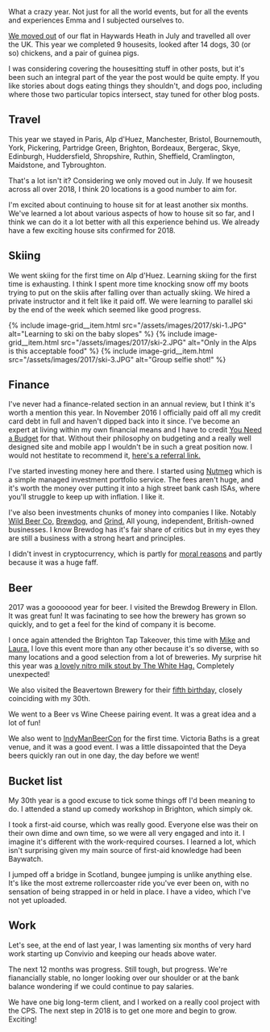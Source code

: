 What a crazy year. Not just for all the world events, but for all the events and experiences Emma and I subjected ourselves to.

[We moved out](http://lewisnyman.co.uk/blog/moving-out/) of our flat in Haywards Heath in July and travelled all over the UK. This year we completed 9 housesits, looked after 14 dogs, 30 (or so) chickens, and a pair of guinea pigs.

I was considering covering the housesitting stuff in other posts, but it's been such an integral part of the year the post would be quite empty. If you like stories about dogs eating things they shouldn't, and dogs poo, including where those two particular topics intersect, stay tuned for other blog posts.

## Travel

This year we stayed in Paris, Alp d'Huez, Manchester, Bristol, Bournemouth, York, Pickering, Partridge Green, Brighton, Bordeaux, Bergerac, Skye, Edinburgh, Huddersfield, Shropshire, Ruthin, Sheffield, Cramlington, Maidstone, and Tybroughton.

That's a lot isn't it? Considering we only moved out in July. If we housesit across all over 2018, I think 20 locations is a good number to aim for.

I'm excited about continuing to house sit for at least another six months. We've learned a lot about various aspects of how to house sit so far, and I think we can do it a lot better with all this experience behind us. We already have a few exciting house sits confirmed for 2018.

## Skiing

We went skiing for the first time on Alp d'Huez. Learning skiing for the first time is exhausting. I think I spent more time knocking snow off my boots trying to put on the skiis after falling over than actually skiing. We hired a private instructor and it felt like it paid off. We were learning to parallel ski by the end of the week which seemed like good progress.

<div class="image-grid image-grid--3">
  {% include image-grid__item.html src="/assets/images/2017/ski-1.JPG" alt="Learning to ski on the baby slopes" %}
  {% include image-grid__item.html src="/assets/images/2017/ski-2.JPG" alt="Only in the Alps is this acceptable food" %}
  {% include image-grid__item.html src="/assets/images/2017/ski-3.JPG" alt="Group selfie shot!" %}
</div>

## Finance

I've never had a finance-related section in an annual review, but I think it's worth a mention this year. In November 2016 I officially paid off all my credit card debt in full and haven't dipped back into it since. I've become an expert at living within my own financial means and I have to credit [You Need a Budget](https://ynab.com/referral/?ref=9DHJYq2fpACRcLjn&utm_source=customer_referral) for that. Without their philosophy on budgeting and a really well designed site and mobile app I wouldn't be in such a great position now. I would not hestitate to recommend it, [here's a referral link.](https://ynab.com/referral/?ref=9DHJYq2fpACRcLjn&utm_source=customer_referral)

I've started investing money here and there. I started using [Nutmeg](https://www.nutmeg.com/) which is a simple managed investment portfolio service. The fees aren't huge, and it's worth the money over putting it into a high street bank cash ISAs, where you'll struggle to keep up with inflation. I like it.

I've also been investments chunks of money into companies I like. Notably [Wild Beer Co,](https://www.crowdcube.com/companies/the-wild-beer-co/pitches/bgNOwZ) [Brewdog,](https://www.brewdog.com/equityforpunks?referred_by=R562392) and [Grind.](https://www.crowdcube.com/companies/grind) All young, independent, British-owned businesses. I know Brewdog has it's fair share of critics but in my eyes they are still a business with a strong heart and principles.

I didn't invest in cryptocurrency, which is partly for [moral reasons](https://arstechnica.com/tech-policy/2017/12/bitcoins-insane-energy-consumption-explained/) and partly because it was a huge faff.

## Beer

2017 was a gooooood year for beer. I visited the Brewdog Brewery in Ellon. It was great fun! It was facinating to see how the brewery has grown so quickly, and to get a feel for the kind of company it is become.

I once again attended the Brighton Tap Takeover, this time with [Mike](https://twitter.com/mikebell_) and [Laura.](https://twitter.com/teawithlemon) I love this event more than any other because it's so diverse, with so many locations and a good selection from a lot of breweries. My surprise hit this year was [a lovely nitro milk stout by The White Hag.](https://untappd.com/user/Lewisnyman/checkin/434811967) Completely unexpected!

We also visited the Beavertown Brewery for their [fifth birthday,](http://www.beavertownbrewery.co.uk/five-go-beavertown/) closely coinciding with my 30th.

We went to a Beer vs Wine Cheese pairing event. It was a great idea and a lot of fun!

We also went to [IndyManBeerCon](https://www.indymanbeercon.co.uk/) for the first time. Victoria Baths is a great venue, and it was a good event. I was a little dissapointed that the Deya beers quickly ran out in one day, the day before we went!

## Bucket list

My 30th year is a good excuse to tick some things off I'd been meaning to do. I attended a stand up comedy workshop in Brighton, which simply ok.

I took a first-aid course, which was really good. Everyone else was their on their own dime and own time, so we were all very engaged and into it. I imagine it's different with the work-required courses. I learned a lot, which isn't surprising given my main source of first-aid knowledge had been Baywatch.

I jumped off a bridge in Scotland, bungee jumping is unlike anything else. It's like the most extreme rollercoaster ride you've ever been on, with no sensation of being strapped in or held in place. I have a video, which I've not yet uploaded.

## Work

Let's see, at the end of last year, I was lamenting six months of very hard work starting up Convivio and keeping our heads above water.

The next 12 months was progress. Still tough, but progress. We're fianancially stable, no longer looking over our shoulder or at the bank balance wondering if we could continue to pay salaries.

We have one big long-term client, and I worked on a really cool project with the CPS. The next step in 2018 is to get one more and begin to grow. Exciting!
